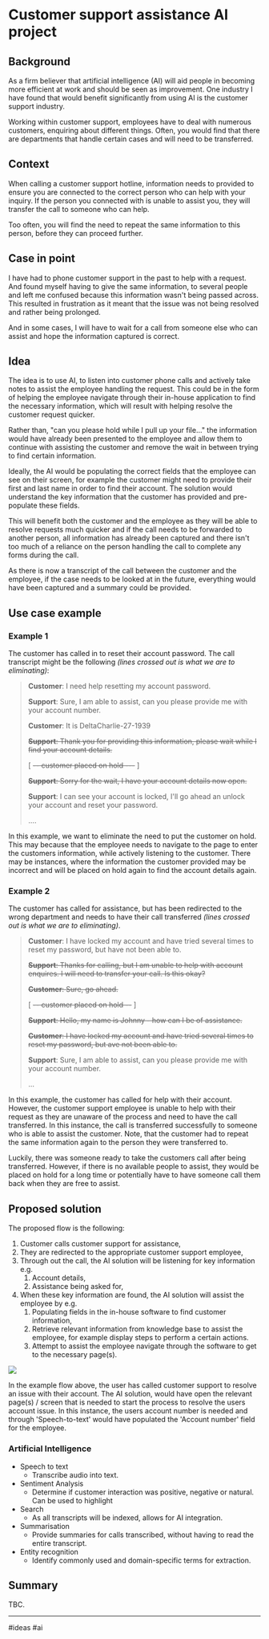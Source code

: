 # Customer support assistance AI project

## Background

As a firm believer that artificial intelligence (AI) will aid people in becoming more efficient at work and should be seen as improvement. One industry I have found that would benefit significantly from using AI is the customer support industry.

Working within customer support, employees have to deal with numerous customers, enquiring about different things. Often, you would find that there are departments that handle certain cases and will need to be transferred.

## Context

When calling a customer support hotline, information needs to provided to ensure you are connected to the correct person who can help with your inquiry. If the person you connected with is unable to assist you, they will transfer the call to someone who can help.

Too often, you will find the need to repeat the same information to this person, before they can proceed further.

## Case in point

I have had to phone customer support in the past to help with a request. And found myself having to give the same information, to several people and left me confused because this information wasn't being passed across. This resulted in frustration as it meant that the issue was not being resolved and rather being prolonged.

And in some cases, I will have to wait for a call from someone else who can assist and hope the information captured is correct.

## Idea

The idea is to use AI, to listen into customer phone calls and actively take notes to assist the employee handling the request. This could be in the form of helping the employee navigate through their in-house application to find the necessary information, which will result with helping resolve the customer request quicker.

Rather than, "can you please hold while I pull up your file..." the information would have already been presented to the employee and allow them to continue with assisting the customer and remove the wait in between trying to find certain information.

Ideally, the AI would be populating the correct fields that the employee can see on their screen, for example the customer might need to provide their first and last name in order to find their account. The solution would understand the key information that the customer has provided and pre-populate these fields.

This will benefit both the customer and the employee as they will be able to resolve requests much quicker and if the call needs to be forwarded to another person, all information has already been captured and there isn't too much of a reliance on the person handling the call to complete any forms during the call.

As there is now a transcript of the call between the customer and the employee, if the case needs to be looked at in the future, everything would have been captured and a summary could be provided.

## Use case example

### Example 1

The customer has called in to reset their account password. The call transcript might be the following _(lines crossed out is what we are to eliminating)_:

> **Customer**: I need help resetting my account password.
> 
> **Support**: Sure, I am able to assist, can you please provide me with your account number.
> 
> **Customer**: It is DeltaCharlie-27-1939
> 
> ~~**Support**: Thank you for providing this information, please wait while I find your account details.~~
> 
> [ ~~-- customer placed on hold ---~~ ]
> 
> ~~**Support**: Sorry for the wait, I have your account details now open.~~
> 
> **Support**: I can see your account is locked, I'll go ahead an unlock your account and reset your password.
> 
> ....

In this example, we want to eliminate the need to put the customer on hold. This may because that the employee needs to navigate to the page to enter the customers information, while actively listening to the customer. There may be instances, where the information the customer provided may be incorrect and will be placed on hold again to find the account details again.

### Example 2

The customer has called for assistance, but has been redirected to the wrong department and needs to have their call transferred _(lines crossed out is what we are to eliminating)_.

> **Customer**: I have locked my account and have tried several times to reset my password, but have not been able to.
> 
> ~~**Support**: Thanks for calling, but I am unable to help with account enquires. I will need to transfer your call. Is this okay?~~
> 
> ~~**Customer**: Sure, go ahead.~~
> 
> [ ~~-- customer placed on hold --~~ ]
> 
> ~~**Support**: Hello, my name is Johnny - how can I be of assistance.~~
> 
> ~~**Customer**: I have locked my account and have tried several times to reset my password, but ave not been able to.~~
> 
> **Support**: Sure, I am able to assist, can you please provide me with your account number.
> 
> ...

In this example, the customer has called for help with their account. However, the customer support employee is unable to help with their request as they are unaware of the process and need to have the call transferred. In this instance, the call is transferred successfully to someone who is able to assist the customer. Note, that the customer had to repeat the same information again to the person they were transferred to.

Luckily, there was someone ready to take the customers call after being transferred. However, if there is no available people to assist, they would be placed on hold for a long time or potentially have to have someone call them back when they are free to assist.

## Proposed solution

The proposed flow is the following:
1. Customer calls customer support for assistance,
2. They are redirected to the appropriate customer support employee,
3. Through out the call, the AI solution will be listening for key information e.g.
	1. Account details,
	2. Assistance being asked for,
4. When these key information are found, the AI solution will assist the employee by e.g.
	1. Populating fields in the in-house software to find customer information,
	2. Retrieve relevant information from knowledge base to assist the employee, for example display steps to perform a certain actions.
	3. Attempt to assist the employee navigate through the software to get to the necessary page(s).

![](../attachments/customer-support-assistance-ai-project.png)

In the example flow above, the user has called customer support to resolve an issue with their account. The AI solution, would have open the relevant page(s) / screen that is needed to start the process to resolve the users account issue. In this instance, the users account number is needed and through 'Speech-to-text' would have populated the 'Account number' field for the employee.

### Artificial Intelligence

- Speech to text
	- Transcribe audio into text.
- Sentiment Analysis
	- Determine if customer interaction was positive, negative or natural. Can be used to highlight
- Search
	- As all transcripts will be indexed, allows for AI integration.
- Summarisation
	- Provide summaries for calls transcribed, without having to read the entire transcript.
- Entity recognition
	- Identify commonly used and domain-specific terms for extraction.

## Summary

TBC.

---
#ideas #ai 

